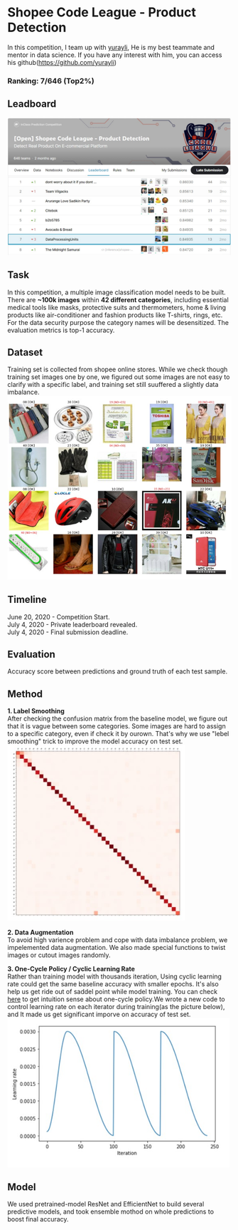 # Shopee Code League - Product Detection  
In this competition, I team up with [yurayli](https://github.com/yurayli), He is my best teammate and mentor in data science. If you have any interest with him, you can access his github(https://github.com/yurayli)
### Ranking: 7/646 (Top2%)
## Leadboard 
<img src="pic/leadboard2.jpg" alt="drawing" width="800"/>


## Task
In this competition, a multiple image classification model needs to be built. There are **~100k images** within **42 different categories**, including essential medical tools like masks, protective suits and thermometers, home & living products like air-conditioner and fashion products like T-shirts, rings, etc. For the data security purpose the category names will be desensitized. The evaluation metrics is top-1 accuracy.

## Dataset
Training set is collected from shopee online stores. While we check though training set images one by one, we figured out some images are not easy to clarify with a specific label, and training set still suuffered a slightly data imbalance.<br>
<img src="pic/dataset.jpg">

## Timeline
June 20, 2020 - Competition Start.<br>
July 4, 2020 - Private leaderboard revealed.<br>
July 4, 2020 - Final submission deadline.<br>

## Evaluation
Accuracy score between predictions and ground truth of each test sample.

## Method
**1. Label Smoothing**<br>
After checking the confusion matrix from the baseline model, we figure out that it is vague between some categories. Some images are hard to assign to a specific category, 
even if check it by ourown. That's why we use "lebel smoothing" trick to improve the model accuracy on test set.<br>
<img src="pic/confusion_matrix2.jpg" alt="drawing" width="400"/><br>

**2. Data Augmentation**<br>
To avoid high varience problem and cope with data imbalance problem, we impelemented data augmentation. We also made special functions to twist images or cutout images randomly.<br>

**3. One-Cycle Policy / Cyclic Learning Rate**<br>
Rather than training model with thousands iteration, Using cyclic learning rate could get the same baseline accuracy with smaller epochs. It's also help us get ride out of saddel point while model training. You can check [here](https://towardsdatascience.com/finding-good-learning-rate-and-the-one-cycle-policy-7159fe1db5d6) to get intuition sense about one-cycle policy.We wrote a new code to control learning rate on each iterator during training(as the picture below), and It made us get significant imporve on accuracy of test set.<br>
<img src="pic/cycling.jpg" alt="drawing" width="500"/><br>

## Model
We used pretrained-model ResNet and EfficientNet to build several predictive models, and took ensemble mothod on whole predictions to boost final accuracy.<br>
